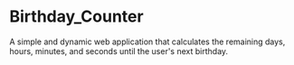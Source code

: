 # Birthday_Counter
A simple and dynamic web application that calculates the remaining days, hours, minutes, and seconds until the user's next birthday.
